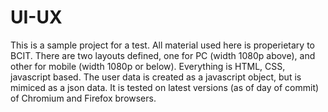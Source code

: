 # UI-UX
This is a sample project for a test. All material used here is properietary to BCIT.
There are two layouts defined, one for PC (width 1080p above), and other for mobile (width 1080p or below).
Everything is HTML, CSS, javascript based. The user data is created as a javascript object, but is mimiced as a json data.
It is tested on latest versions (as of day of commit) of Chromium and Firefox browsers.
